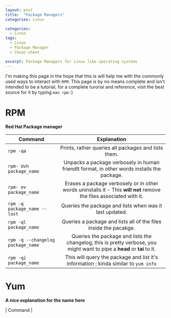 ```yaml
---
layout: post
title:  "Package Managers"
categories: Linux

categories:
  - Linux
tags:
  - Linux
  - Package Manager
  - Cheat-sheet

excerpt: Package Managers for Linux like operating systems
---
```


I'm making this page in the hope that this is will help me with the commonly used ways to interact with `RPM`. 
This page is by no means complete and isn't intended to be a tutorial, for a complete turorial and reference, visit the best source for it by typing `man rpm` :) 

# RPM

**Red Hat Package manager**

| Command        | Explanation  |
| ------------- |:-------------:|
| `rpm -qa`      | Prints, rather queries all packages and lists them. |
| `rpm- Uvh package_name`      | Unpacks a package verbosely in human friendlt format, in other words installs the package. |
| `rpm- ev package_name`      | Erases a package verbosely or in other words uninstalls it - This **will not** remove the files associated with it.  |
| `rpm -q package_name --last`      | Queries the package and lists when was it last updated. |
| `rpm -ql package_name`      | Queries a package and lists all of the files inside the pacakge. |
| `rpm -q --changelog package_name`      | Queries the package and lists the changelog, this is pretty verbose, you might want to pipe a **head** or **tai** to it. |
| `rpm -qi package_name`      | This will query the package and list it's information ; kinda similar to `yum info` |


# Yum 

**A nice explanation for the name here**

| Command    |


